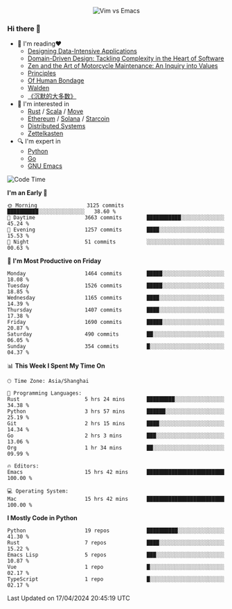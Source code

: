 <p align="center">
    <img src="https://gist.githubusercontent.com/coldnight/e696baffb094e71c96cb302118878eae/raw/40ea5053a6f66cc65f90f437e4173497da225958/banner.gif" alt="Vim vs Emacs" />
</p>

### Hi there 👋

- 📖 I'm reading❤️
    + [Designing Data-Intensive Applications](https://www.oreilly.com/library/view/designing-data-intensive-applications/9781491903063/)
    + [Domain-Driven Design: Tackling Complexity in the Heart of Software](https://www.dddcommunity.org/book/evans_2003/)
    + [Zen and the Art of Motorcycle Maintenance: An Inquiry into Values](https://en.wikipedia.org/wiki/Zen_and_the_Art_of_Motorcycle_Maintenance)
    + [Principles](https://www.principles.com/)
    + [Of Human Bondage](https://en.wikipedia.org/wiki/Of_Human_Bondage)
    + [Walden](https://en.wikipedia.org/wiki/Walden)
    + [《沉默的大多数》](https://en.wikipedia.org/wiki/Silent_majority)
- 🌱 I'm interested in
    + [Rust](https://www.rust-lang.org/) / [Scala](https://www.scala-lang.org/) / [Move](https://github.com/move-language/move/)
    + [Ethereum](https://ethereum.org/en/) / [Solana](https://solana.com/) / [Starcoin](https://github.com/starcoinorg/starcoin)
	+ [Distributed Systems](https://www.linuxzen.com/notes/topics/20200320174417_%E5%88%86%E5%B8%83%E5%BC%8F/)
	+ [Zettelkasten](https://www.linuxzen.com/notes/notes/20220120080920-slip_box/)
- 🔍 I'm expert in
    + [Python](https://www.python.org/)
    + [Go](https://go.dev/)
    + [GNU Emacs](https://www.gnu.org/software/emacs/)

<!--START_SECTION:waka-->
![Code Time](http://img.shields.io/badge/Code%20Time-2%2C827%20hrs%209%20mins-blue)

**I'm an Early 🐤** 

```text
🌞 Morning                3125 commits        ██████████░░░░░░░░░░░░░░░   38.60 % 
🌆 Daytime                3663 commits        ███████████░░░░░░░░░░░░░░   45.24 % 
🌃 Evening                1257 commits        ████░░░░░░░░░░░░░░░░░░░░░   15.53 % 
🌙 Night                  51 commits          ░░░░░░░░░░░░░░░░░░░░░░░░░   00.63 % 
```
📅 **I'm Most Productive on Friday** 

```text
Monday                   1464 commits        █████░░░░░░░░░░░░░░░░░░░░   18.08 % 
Tuesday                  1526 commits        █████░░░░░░░░░░░░░░░░░░░░   18.85 % 
Wednesday                1165 commits        ████░░░░░░░░░░░░░░░░░░░░░   14.39 % 
Thursday                 1407 commits        ████░░░░░░░░░░░░░░░░░░░░░   17.38 % 
Friday                   1690 commits        █████░░░░░░░░░░░░░░░░░░░░   20.87 % 
Saturday                 490 commits         ██░░░░░░░░░░░░░░░░░░░░░░░   06.05 % 
Sunday                   354 commits         █░░░░░░░░░░░░░░░░░░░░░░░░   04.37 % 
```


📊 **This Week I Spent My Time On** 

```text
🕑︎ Time Zone: Asia/Shanghai

💬 Programming Languages: 
Rust                     5 hrs 24 mins       █████████░░░░░░░░░░░░░░░░   34.38 % 
Python                   3 hrs 57 mins       ██████░░░░░░░░░░░░░░░░░░░   25.19 % 
Git                      2 hrs 15 mins       ████░░░░░░░░░░░░░░░░░░░░░   14.34 % 
Go                       2 hrs 3 mins        ███░░░░░░░░░░░░░░░░░░░░░░   13.06 % 
Org                      1 hr 34 mins        ██░░░░░░░░░░░░░░░░░░░░░░░   09.99 % 

🔥 Editors: 
Emacs                    15 hrs 42 mins      █████████████████████████   100.00 % 

💻 Operating System: 
Mac                      15 hrs 42 mins      █████████████████████████   100.00 % 
```

**I Mostly Code in Python** 

```text
Python                   19 repos            ██████████░░░░░░░░░░░░░░░   41.30 % 
Rust                     7 repos             ████░░░░░░░░░░░░░░░░░░░░░   15.22 % 
Emacs Lisp               5 repos             ███░░░░░░░░░░░░░░░░░░░░░░   10.87 % 
Vue                      1 repo              █░░░░░░░░░░░░░░░░░░░░░░░░   02.17 % 
TypeScript               1 repo              █░░░░░░░░░░░░░░░░░░░░░░░░   02.17 % 
```




 Last Updated on 17/04/2024 20:45:19 UTC
<!--END_SECTION:waka-->
